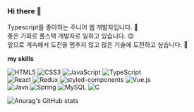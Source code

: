 ### Hi there 👋

Typescript를 좋아하는 주니어 웹 개발자입니다. 🤩 <br/>
좋은 기회로 풀스택 개발자로 일하고 있습니다. 😊 <br/>
앞으로 계속해서 도전을 멈추지 않고 많은 기술에 도전하고 싶습니다. 👻 <br />

**my skills**

<img alt="HTML5" src ="https://img.shields.io/badge/HTML5-E34F26.svg?&style=for-the-badge&logo=HTML5&logoColor=white"/> <img alt="CSS3" src ="https://img.shields.io/badge/CSS3-1572B6.svg?&style=for-the-badge&logo=CSS3&logoColor=white"/> <img alt="JavaScript" src ="https://img.shields.io/badge/JavaScript-F7DF1E.svg?&style=for-the-badge&logo=JavaScript&logoColor=black"/> <img alt="TypeScript" src ="https://img.shields.io/badge/TypeScript-3178C6.svg?&style=for-the-badge&logo=TypeScript&logoColor=white"/> <br/> <img alt="React" src ="https://img.shields.io/badge/React-61DAFB.svg?&style=for-the-badge&logo=React&logoColor=black"/>
<img alt="Redux" src ="https://img.shields.io/badge/Redux-764ABC.svg?&style=for-the-badge&logo=Redux&logoColor=white"/> <img alt="styled-components" src ="https://img.shields.io/badge/styled--components-DB7093.svg?&style=for-the-badge&logo=styled-components&logoColor=white" /> <img alt="Vue.js" src ="https://img.shields.io/badge/Vue.js-4FC08D.svg?&style=for-the-badge&logo=Vue.js&logoColor=white"/> <br /><img alt="Java" src ="https://img.shields.io/badge/Java-007396.svg?&style=for-the-badge&logo=Java&logoColor=white" /> <img alt="Spring" src ="https://img.shields.io/badge/Spring-6DB33F.svg?&style=for-the-badge&logo=Spring&logoColor=white" /> <img alt="MySQL" src ="https://img.shields.io/badge/MySQL-4479A1.svg?&style=for-the-badge&logo=MySQL&logoColor=white"/> <img alt="C" src ="https://img.shields.io/badge/C-A8B9CC.svg?&style=for-the-badge&logo=C&logoColor=black"/> <br />

![Anurag's GitHub stats](https://github-readme-stats.vercel.app/api?username=injubi&show_icons=true&theme=radical)



<!--
**Jubi-In/Jubi-In** is a ✨ _special_ ✨ repository because its `README.md` (this file) appears on your GitHub profile.

Here are some ideas to get you started:

- 🔭 I’m currently working on ...
- 🌱 I’m currently learning ...
- 👯 I’m looking to collaborate on ...
- 🤔 I’m looking for help with ...
- 💬 Ask me about ...
- 📫 How to reach me: ...
- 😄 Pronouns: ...
- ⚡ Fun fact: ...
-->
